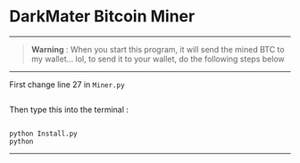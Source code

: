 # DarkMater Bitcoin Miner
----


> **Warning**
>  : When you start this program, it will send the mined BTC to my wallet... lol, to send it to your wallet, do the following steps below




---

First change line 27 in ```Miner.py```
```

```

Then type this into the terminal : 
```

python Install.py
python 

``` 
---
